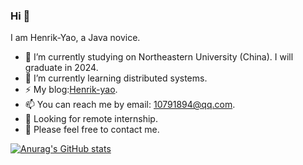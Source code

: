 ### Hi 👋

I am Henrik-Yao, a Java novice.

<!--
**Henrik-Yao/Henrik-Yao** is a ✨ _special_ ✨ repository because its `README.md` (this file) appears on your GitHub profile.

Here are some ideas to get you started:

- 🔭 I’m currently working on ...
- 🌱 I’m currently learning ...
- 👯 I’m looking to collaborate on ...
- 🤔 I’m looking for help with ...
- 💬 Ask me about ...
- 📫 How to reach me: ...
- 😄 Pronouns: ...
- ⚡ Fun fact: ...
-->
- 🔭 I’m currently studying on Northeastern University (China). I will graduate in 2024.
- 🌱 I’m currently learning distributed systems.
- ⚡ My blog:[Henrik-yao](https://blog.csdn.net/qq_50216270).
- 📫 You can reach me by email: 10791894@qq.com.
- 👀 Looking for remote internship.
- 💬 Please feel free to contact me.

[![Anurag's GitHub stats](https://github-readme-stats.vercel.app/api?username=Henrik-Yao&show_icons=true&theme=radical)](https://github.com/anuraghazra/github-readme-stats)
